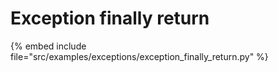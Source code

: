 # Exception finally return


{% embed include file="src/examples/exceptions/exception_finally_return.py" %}


